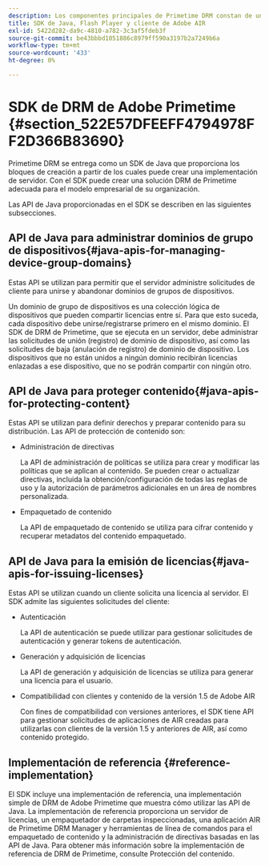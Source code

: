 ```yaml
---
description: Los componentes principales de Primetime DRM constan de un SDK de Java y los entornos de tiempo de ejecución de cliente de Flash Player y Adobe AIR.
title: SDK de Java, Flash Player y cliente de Adobe AIR
exl-id: 5422d282-da9c-4810-a782-3c3af5fdeb3f
source-git-commit: be43bbbd1051886c8979ff590a3197b2a7249b6a
workflow-type: tm+mt
source-wordcount: '433'
ht-degree: 0%

---
```


# SDK de DRM de Adobe Primetime {#section_522E57DFEEFF4794978FF2D366B83690}

Primetime DRM se entrega como un SDK de Java que proporciona los bloques de creación a partir de los cuales puede crear una implementación de servidor. Con el SDK puede crear una solución DRM de Primetime adecuada para el modelo empresarial de su organización.

Las API de Java proporcionadas en el SDK se describen en las siguientes subsecciones.

## API de Java para administrar dominios de grupo de dispositivos{#java-apis-for-managing-device-group-domains}

Estas API se utilizan para permitir que el servidor administre solicitudes de cliente para unirse y abandonar dominios de grupos de dispositivos.

Un dominio de grupo de dispositivos es una colección lógica de dispositivos que pueden compartir licencias entre sí. Para que esto suceda, cada dispositivo debe unirse/registrarse primero en el mismo dominio. El SDK de DRM de Primetime, que se ejecuta en un servidor, debe administrar las solicitudes de unión (registro) de dominio de dispositivo, así como las solicitudes de baja (anulación de registro) de dominio de dispositivo. Los dispositivos que no están unidos a ningún dominio recibirán licencias enlazadas a ese dispositivo, que no se podrán compartir con ningún otro.

## API de Java para proteger contenido{#java-apis-for-protecting-content}

Estas API se utilizan para definir derechos y preparar contenido para su distribución. Las API de protección de contenido son:

* Administración de directivas

   La API de administración de políticas se utiliza para crear y modificar las políticas que se aplican al contenido. Se pueden crear o actualizar directivas, incluida la obtención/configuración de todas las reglas de uso y la autorización de parámetros adicionales en un área de nombres personalizada.

* Empaquetado de contenido

   La API de empaquetado de contenido se utiliza para cifrar contenido y recuperar metadatos del contenido empaquetado.

## API de Java para la emisión de licencias{#java-apis-for-issuing-licenses}

Estas API se utilizan cuando un cliente solicita una licencia al servidor. El SDK admite las siguientes solicitudes del cliente:

* Autenticación

   La API de autenticación se puede utilizar para gestionar solicitudes de autenticación y generar tokens de autenticación.

* Generación y adquisición de licencias

   La API de generación y adquisición de licencias se utiliza para generar una licencia para el usuario.

* Compatibilidad con clientes y contenido de la versión 1.5 de Adobe AIR

   Con fines de compatibilidad con versiones anteriores, el SDK tiene API para gestionar solicitudes de aplicaciones de AIR creadas para utilizarlas con clientes de la versión 1.5 y anteriores de AIR, así como contenido protegido.

## Implementación de referencia {#reference-implementation}

El SDK incluye una implementación de referencia, una implementación simple de DRM de Adobe Primetime que muestra cómo utilizar las API de Java. La implementación de referencia proporciona un servidor de licencias, un empaquetador de carpetas inspeccionadas, una aplicación AIR de Primetime DRM Manager y herramientas de línea de comandos para el empaquetado de contenido y la administración de directivas basadas en las API de Java. Para obtener más información sobre la implementación de referencia de DRM de Primetime, consulte Protección del contenido.
